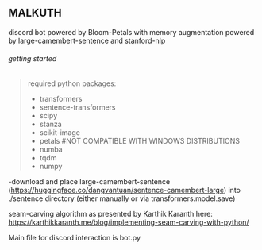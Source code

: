 <h2>MALKUTH</h2>
discord bot powered by Bloom-Petals with memory augmentation powered by large-camembert-sentence and stanford-nlp

<h6>getting started</h6>


> required python packages:
>  - transformers
>  - sentence-transformers
>  - scipy
>  - stanza
>  - scikit-image
>  - petals #NOT COMPATIBLE WITH WINDOWS DISTRIBUTIONS
>  - numba
>  - tqdm
>  - numpy

-download and place large-camembert-sentence (https://huggingface.co/dangvantuan/sentence-camembert-large) into ./sentence directory
(either manually or via transformers.model.save)

seam-carving algorithm as presented by Karthik Karanth here:
https://karthikkaranth.me/blog/implementing-seam-carving-with-python/


Main file for discord interaction is bot.py 

